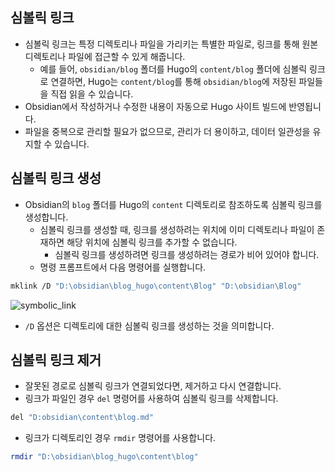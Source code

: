 ## 심볼릭 링크

- 심볼릭 링크는 특정 디렉토리나 파일을 가리키는 특별한 파일로, 링크를 통해 원본 디렉토리나 파일에 접근할 수 있게 해줍니다.
	- 예를 들어, `obsidian/blog` 폴더를 Hugo의 `content/blog` 폴더에 심볼릭 링크로 연결하면, Hugo는 `content/blog`를 통해 `obsidian/blog`에 저장된 파일들을 직접 읽을 수 있습니다.
- Obsidian에서 작성하거나 수정한 내용이 자동으로 Hugo 사이트 빌드에 반영됩니다.
- 파일을 중복으로 관리할 필요가 없으므로, 관리가 더 용이하고, 데이터 일관성을 유지할 수 있습니다.

## 심볼릭 링크 생성

- Obsidian의 `blog` 폴더를 Hugo의 `content` 디렉토리로 참조하도록 심볼릭 링크를 생성합니다.
	- 심볼릭 링크를 생성할 때, 링크를 생성하려는 위치에 이미 디렉토리나 파일이 존재하면 해당 위치에 심볼릭 링크를 추가할 수 없습니다.
		- 심볼릭 링크를 생성하려면 링크를 생성하려는 경로가 비어 있어야 합니다.
	- 명령 프롬프트에서 다음 명령어를 실행합니다.

```sh
mklink /D "D:\obsidian\blog_hugo\content\Blog" "D:\obsidian\Blog"
```

![symbolic_link](/Resources/symbolic_link.png)

- `/D` 옵션은 디렉토리에 대한 심볼릭 링크를 생성하는 것을 의미합니다.

## 심볼릭 링크 제거

- 잘못된 경로로 심볼릭 링크가 연결되었다면, 제거하고 다시 연결합니다.
- 링크가 파일인 경우 `del` 명령어를 사용하여 심볼릭 링크를 삭제합니다.

```sh
del "D:obsidian\content\blog.md"
```

- 링크가 디렉토리인 경우 `rmdir` 명령어를 사용합니다.

```sh
rmdir "D:\obsidian\blog_hugo\content\blog"
```
